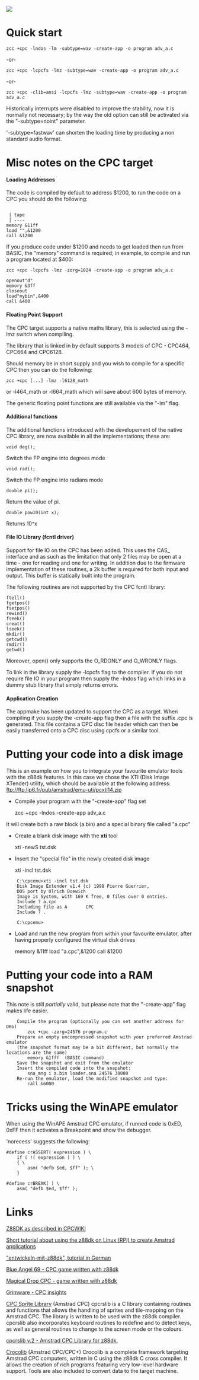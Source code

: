 ![](images/platform/amstrad_cpc.jpg)


# Quick start


    zcc +cpc -lndos -lm -subtype=wav -create-app -o program adv_a.c

-or-

    zcc +cpc -lcpcfs -lmz -subtype=wav -create-app -o program adv_a.c

-or-

    zcc +cpc -clib=ansi -lcpcfs -lmz -subtype=wav -create-app -o program adv_a.c

Historically interrupts were disabled to improve the stability, now it is normally not necessary; by the way the old option can still be activated via the "-subtype=noint" parameter.

'-subtype=fastwav' can shorten the loading time by producing a non standard audio format.



# Misc notes on the CPC target

#### Loading Addresses

The code is compiled by default to address $1200, to run the code on a CPC you should do the following:

```

 | tape
 | ----
memory &11ff
load "",&1200
call &1200

```


If you produce code under $1200 and needs to get loaded then run from BASIC, the "memory" command is required; in example, to compile and run a program located at $400:

```
zcc +cpc -lcpcfs -lmz -zorg=1024 -create-app -o program adv_a.c
```

```
openout"d"
memory &3ff
closeout
load"mybin",&400
call &400
```

#### Floating Point Support

The CPC target supports a native maths library, this is selected using the -lmz switch when compiling.

The library that is linked in by default supports 3 models of CPC - CPC464, CPC664 and CPC6128. 

Should memory be in short supply and you wish to compile for a specific CPC then you can do the following:

```
zcc +cpc [...] -lmz -l6128_math
```

or -l464_math or -l664_math which will save about 600 bytes of memory.

The generic floating point functions are still available via the "-lm" flag.



#### Additional functions

The additional functions introduced with the developement of the native CPC library, are now available in all the implementations; these are:

```
void deg();
```

Switch the FP engine into degrees mode

```
void rad();
```
Switch the FP engine into radians mode

```
double pi();
```

Return the value of pi.

```
double pow10(int x);
```

Returns 10^x




#### File IO Library (fcntl driver)

Support for file IO on the CPC has been added. This uses the CAS_ interface
and as such as the limitation that only 2 files may be open at a time -
one for reading and one for writing. In addition due to the firmware
implementation of these routines, a 2k buffer is required for both input
and output. This buffer is statically built into the program.

The following routines are not supported by the CPC fcntl library:

```
ftell()
fgetpos()
fsetpos()
rewind()
fseek()
creat()
lseek()
mkdir()
getcwd()
rmdir()
getwd()
```

Moreover, open() only supports the O_RDONLY and O_WRONLY flags.

To link in the library supply the -lcpcfs flag to the compiler. If you do
not require file IO in your program then supply the -lndos flag which 
links in a dummy stub library that simply returns errors.


#### Application Creation

The appmake has been updated to support the CPC as a target. When compiling if you supply the -create-app flag then a file with the suffix .cpc is generated.  This file contains a CPC disc file header which can then be easily transferred onto a CPC disc using cpcfs or a similar tool.


# Putting your code into a disk image

This is an example on how you to integrate your favourite emulator tools with the z88dk features.
In this case we chose the XTI (Disk Image XTender) utility, which should be available at the following address:
ftp://ftp.lip6.fr/pub/amstrad/emu-uti/pcxti14.zip


*  Compile your program with the "-create-app" flag set

    zcc +cpc -lndos -create-app adv_a.c

It will create both a raw block (a.bin) and a special binary file called "a.cpc"


*  Create a blank disk image with the **xti** tool

    xti -newS tst.dsk


*  Insert the "special file" in the newly created disk image

    xti -incl tst.dsk

```
    C:\cpcemu>xti -incl tst.dsk
    Disk Image Extender v1.4 (c) 1998 Pierre Guerrier,
    DOS port by Ulrich Doewich
    Image is System, with 169 K free, 0 files over 0 entries.
    Include ? a.cpc
    Including file as A       CPC
    Include ? .
    
    C:\cpcemu>
```

*  Load and run the new program from within your favourite emulator, after having properly configured the virtual disk drives

    memory &11ff
    load "a.cpc",&1200
    call &1200


# Putting your code into a RAM snapshot

This note is still *partially* valid, but please note that the "-create-app" flag makes life easier.

```
	Compile the program (optionally you can set another address for ORG)
		zcc +cpc -zorg=24576 program.c
	Prepare an empty uncompressed snapshot with your preferred Amstrad emulator 
	(the snapshot format may be a bit different, but normally the locations are the same)
		memory &1fff  (BASIC command)
	Save the snapshot and exit from the emulator
	Insert the compiled code into the snapshot:
		sna_mng i a.bin loader.sna 24576 30000
	Re-run the emulator, load the modified snapshot and type:
		call &6000
```


# Tricks using the WinAPE emulator

When using the WinAPE Amstrad CPC emulator, if runned code is 0xED, 0xFF then it activates a Breakpoint and show the debugger.

'norecess' suggests the following:

	
	#define crASSERT( expression ) \
	    if ( !( expression ) ) \
	    { \
	        asm( "defb $ed, $ff" ); \
	    }
	
	#define crBREAK( ) \
	    asm( "defb $ed, $ff" );

# Links

[Z88DK as described in CPCWIKI](http://www.cpcwiki.eu/index.php/Z88DK)

[Short tutorial about using the z88dk on Linux (RPI) to create Amstrad applications](http://scruss.com/blog/2012/09/29/sometimes-things-do-not-go-exactly-as-planned-c-development-for-amstrad-cpc-on-raspberry-pi/)

["entwickeln-mit-z88dk", tutorial in German](http://www.octoate.de/wp/articles/german/entwickeln-mit-z88dk/)

[Blue Angel 69 - CPC game written with z88dk](http://blueangel69.cpc-live.com/)

[Magical Drop CPC - game written with z88dk](http://www.cpcmania.com/NewGames/MagicalDropCPC/MagicalDropCPC.htm)

[Grimware - CPC insights](http://www.grimware.org/doku.php)

[CPC Sprite Library](http://www.amstrad.es/programacion/c/) (Amstrad CPC) cpcrslib is a C library containing routines and functions that allows the handling of sprites and tile-mapping on the Amstrad CPC. The library is written to be used with the z88dk compiler. cpcrslib also incorporates keyboard routines to redefine and to detect keys, as well as general routines to change to the screen mode or the colours.

[cpcrslib v.2 - Amstrad CPC Library for z88dk.](http://code.google.com/p/cpcrslib/)

[Crocolib](http://crococode.free.fr/pages/_crocolib.php) (Amstrad CPC/CPC+) Crocolib is a complete framework targeting Amstrad CPC computers, written in C using the z88dk C cross compiler. It allows the creation of rich programs featuring very low-level hardware support. Tools are also included to convert data to the target machine.

